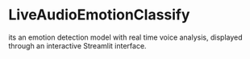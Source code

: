 # LiveAudioEmotionClassify
its an emotion detection model with real time voice analysis, displayed through an interactive Streamlit interface.
